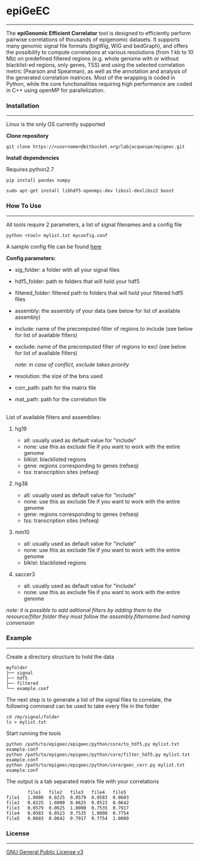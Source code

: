 # epiGeEC
- - - -
The **epiGenomic Efficient Correlator** tool is designed to efficiently perform pairwise correlations of thousands of epigenomic datasets. It supports many genomic signal file formats (bigWig, WIG and bedGraph), and offers the possibility to compute correlations at various resolutions (from 1 kb to 10 Mb) on predefined filtered regions (e.g. whole genome with or without blacklist-ed regions, only genes, TSS) and using the selected correlation metric (Pearson and Spearman), as well as the annotation and analysis of the generated correlation matrices. Most of the wrapping is coded in Python, while the core functionalities requiring high performance are coded in C++ using openMP for parallelization.

### Installation
- - - -
Linux is the only OS currently supported

**Clone repository**

`git clone https://<username>@bitbucket.org/labjacquespe/epigeec.git`

**Install dependencies**

Requires python2.7

`pip install pandas numpy`

`sudo apt-get install libhdf5-openmpi-dev libssl-devlibsz2 boost`

### How To Use
- - - -

All tools require 2 parameters, a list of signal filenames and a config file

`python <tool> mylist.txt myconfig.conf`

A sample config file can be found [here](epigeec/python/example.conf)

**Config parameters:**

* sig_folder: a folder with all your signal files

* hdf5_folder: path to folders that will hold your hdf5

* filtered_folder: filtered path to folders that will hold your filtered hdf5 files

* assembly: the assembly of your data (see below for list of available assembly)

* include: name of the precomputed filter of regions to include (see below for list of available filters)

* exclude: name of the precomputed filter of regions to excl (see below for list of available filters)

    *note: in case of conflict, exclude takes priority*

* resolution: the size of the bins used

* corr_path: path for the matrix file

* mat_path: path for the correlation file

‌‌   
List of available filters and assemblies:

1. hg19  
    * all: usually used as default value for "include"  
    * none: use this as exclude file if you want to work with the entire genome  
    * blklst: blacklisted regions  
    * gene: regions corresponding to genes (refseq)  
    * tss: transcription sites (refseq)  
    
1. hg38  
    * all: usually used as default value for "include"  
    * none: use this as exclude file if you want to work with the entire genome  
    * gene: regions corresponding to genes (refseq)  
    * tss: transcription sites (refseq)  
    
1. mm10  
    * all: usually used as default value for "include"  
    * none: use this as exclude file if you want to work with the entire genome  
    * blklst: blacklisted regions  
    
1. saccer3  
    * all: usually used as default value for "include"  
    * none: use this as exclude file if you want to work with the entire genome  

*note: it is possible to add aditional filters by adding them to the resource/filter folder they must follow the assembly.filtername.bed naming convension*

### Example
- - - -

Create a directory structure to hold the data

	myfolder  
	├── signal  
	├── hdf5  
	├── filtered  
	└── example.conf  

The next step is to generate a list of the signal files to correlate, the following command can be used to take every file in the folder

	cd /my/signal/folder  
	ls > mylist.txt  

Start running the tools

	python /path/to/epigeec/epigeec/python/core/to_hdf5.py mylist.txt example.conf  
	python /path/to/epigeec/epigeec/python/core/filter_hdf5.py mylist.txt example.conf  
	python /path/to/epigeec/epigeec/python/core/geec_corr.py mylist.txt example.conf  

The output is a tab separated matrix file with your correlations

			file1	file2	file3	file4	file5  
	file1	1.0000	0.0225	0.0579	0.0583	0.0603  
	file2	0.0225	1.0000	0.0625	0.0523	0.0642  
	file3	0.0579	0.0625	1.0000	0.7535	0.7917  
	file4	0.0583	0.0523	0.7535	1.0000	0.7754  
	file5	0.0603	0.0642	0.7917	0.7754	1.0000  

### License
- - - -
[GNU General Public License v3](LICENSE)
